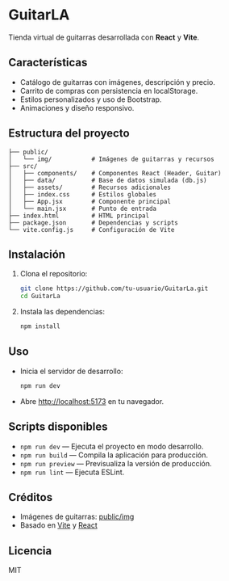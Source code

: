 # GuitarLA

Tienda virtual de guitarras desarrollada con **React** y **Vite**.

## Características

- Catálogo de guitarras con imágenes, descripción y precio.
- Carrito de compras con persistencia en localStorage.
- Estilos personalizados y uso de Bootstrap.
- Animaciones y diseño responsivo.

## Estructura del proyecto

```
├── public/
│   └── img/           # Imágenes de guitarras y recursos
├── src/
│   ├── components/    # Componentes React (Header, Guitar)
│   ├── data/          # Base de datos simulada (db.js)
│   ├── assets/        # Recursos adicionales
│   ├── index.css      # Estilos globales
│   ├── App.jsx        # Componente principal
│   └── main.jsx       # Punto de entrada
├── index.html         # HTML principal
├── package.json       # Dependencias y scripts
└── vite.config.js     # Configuración de Vite
```

## Instalación

1. Clona el repositorio:
   ```sh
   git clone https://github.com/tu-usuario/GuitarLa.git
   cd GuitarLa
   ```

2. Instala las dependencias:
   ```sh
   npm install
   ```

## Uso

- Inicia el servidor de desarrollo:
  ```sh
  npm run dev
  ```
- Abre [http://localhost:5173](http://localhost:5173) en tu navegador.

## Scripts disponibles

- `npm run dev` — Ejecuta el proyecto en modo desarrollo.
- `npm run build` — Compila la aplicación para producción.
- `npm run preview` — Previsualiza la versión de producción.
- `npm run lint` — Ejecuta ESLint.

## Créditos

- Imágenes de guitarras: [public/img](public/img)
- Basado en [Vite](https://vitejs.dev/) y [React](https://react.dev/)

## Licencia

MIT
